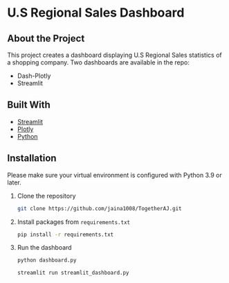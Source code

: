 # U.S Regional Sales Dashboard

## About the Project
This project creates a dashboard displaying U.S Regional Sales statistics of a shopping company.
Two dashboards are available in the repo:
* Dash-Plotly
* Streamlit

## Built With
- [Streamlit](https://streamlit.io/)
- [Plotly](https://plotly.com/)
- [Python](https://www.python.org/)

## Installation
Please make sure your virtual environment is configured with Python 3.9 or later.

1. Clone the repository
    ```sh
    git clone https://github.com/jaina1008/TogetherAJ.git
    ```
2. Install packages from `requirements.txt`
    ```sh
    pip install -r requirements.txt
    ```
3. Run the dashboard
    ```sh
    python dashboard.py
    ```
    ```sh
    streamlit run streamlit_dashboard.py
    ```
